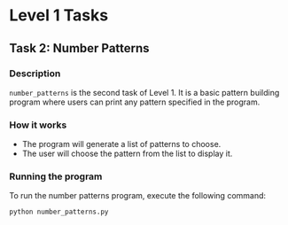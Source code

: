 # Level 1 Tasks

## Task 2: Number Patterns

### Description
`number_patterns` is the second task of Level 1. It is a basic pattern building program where users can print any pattern specified in the program.

### How it works
-  The program will generate a list of patterns to choose.
-  The user will choose the pattern from the list to display it.

### Running the program
To run the number patterns program, execute the following command:
```bash
python number_patterns.py